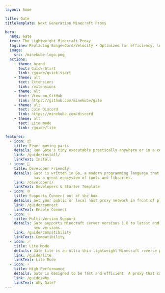 ```yaml
---
layout: home

title: Gate
titleTemplate: Next Generation Minecraft Proxy

hero:
  name: Gate
  text: The Lightweight Minecraft Proxy
  tagline: Replacing BungeeCord/Velocity • Optimized for efficiency, low memory usage 10MB • Developed in Go • Embrace the cloud native era!
  image:
    src: /minekube-logo.png
  actions:
    - theme: brand
      text: Quick Start
      link: /guide/quick-start
    - theme: alt
      text: Extensions
      link: /extensions
    - theme: alt
      text: View on GitHub
      link: https://github.com/minekube/gate
    - theme: alt
      text: Join Discord
      link: https://minekube.com/discord
    - theme: alt
      text: Lite mode
      link: /guide/lite

features:
  - icon: 📦
    title: Fewer moving parts
    details: Run Gate's tiny executable practically anywhere or in a container - No Java runtime needed!
    link: /guide/install/
    linkText: Install
  - icon: 🚀
    title: Developer Friendly
    details: Gate is written in Go, a modern programming language that is easy to learn and
             has a great ecosystem of tools and libraries.
    link: /developers/
    linkText: Developers & Starter Template
  - icon: 🌐
    title: Supports Connect out of the box
    details: Get your public or local host proxy network in front of players with organic traffic.
    link: /guide/connect
    linkText: Enable Connect
  - icon: ✨️
    title: Multi-Version Support
    details: Gate supports Minecraft server versions 1.8 to latest and is constantly updated to support
             new versions.
    link: /guide/compatibility
    linkText: Compatibility
  - icon: 🪄
    title: Lite Mode
    details: Gate Lite is an ultra-thin lightweight Minecraft reverse proxy for host based connection routing.
    link: /guide/lite
    linkText: Lite Mode
  - icon: ⚡️
    title: High Performance
    details: Gate is designed to be fast and efficient. A proxy that can handle thousands of players with ease. 
    link: /guide/why
    linkText: Why Gate?
---
```

